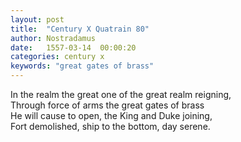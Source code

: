 ```yaml
---
layout: post
title:  "Century X Quatrain 80"
author: Nostradamus
date:   1557-03-14  00:00:20
categories: century x
keywords: "great gates of brass"
---
```

In the realm the great one of the great realm reigning,  
Through force of arms the great gates of brass  
He will cause to open, the King and Duke joining,  
Fort demolished, ship to the bottom, day serene.

